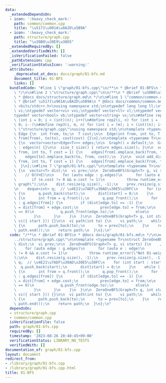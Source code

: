 ```yaml
---
data:
  _extendedDependsOn:
  - icon: ':heavy_check_mark:'
    path: common/common.cpp
    title: "\u5171\u901A\u8A2D\u5B9A"
  - icon: ':heavy_check_mark:'
    path: structure/graph.cpp
    title: "\u30B0\u30E9\u30D5"
  _extendedRequiredBy: []
  _extendedVerifiedWith: []
  _isVerificationFailed: false
  _pathExtension: cpp
  _verificationStatusIcon: ':warning:'
  attributes:
    _deprecated_at_docs: docs/graph/01-bfs.md
    document_title: 01-BFS
    links: []
  bundledCode: "#line 1 \"graph/01-bfs.cpp\"\n/**\n * @brief 01-BFS\n * @docs docs/graph/01-bfs.md\n\
    \ */\n\n#line 2 \"structure/graph.cpp\"\n\n/**\n * @brief \u30B0\u30E9\u30D5\n\
    \ * @docs docs/structure/graph.md\n */\n\n#line 1 \"common/common.cpp\"\n/**\n\
    \ * @brief \u5171\u901A\u8A2D\u5B9A\n * @docs docs/common/common.md\n */\n\n#include\
    \ <bits/stdc++.h>\nusing namespace std;\n\ntypedef long long ll;\ntypedef vector<int>\
    \ vi;\ntypedef vector<vi> vvi;\ntypedef vector<ll> vl;\ntypedef vector<vl> vvl;\n\
    typedef vector<bool> vb;\ntypedef vector<string> vs;\n\n#define rep(i, n) for\
    \ (int i = 0; i < (int)(n); i++)\n#define rep2(i, n) for (int i = (n)-1; i >=\
    \ 0; i--)\n#define rep3(i, m, n) for (int i = (m); i < (int)(n); i++)\n#line 9\
    \ \"structure/graph.cpp\"\nusing namespace std;\n\ntemplate <typename T>\nstruct\
    \ Edge {\n  int from, to;\n  T cost;\n\n  Edge(int from, int to, T cost = 1) :\
    \ from(from), to(to), cost(cost) {}\n};\n\ntemplate <typename T>\nstruct Graph\
    \ {\n  vector<vector<Edge<T>>> edges;\n\n  Graph() = default;\n  Graph(int n)\
    \ : edges(n) {}\n\n  size_t size() { return edges.size(); }\n\n  void add_undirected_edge(int\
    \ from, int to, T cost = 1) {\n    edges[from].emplace_back(from, to, cost);\n\
    \    edges[to].emplace_back(to, from, cost);\n  }\n\n  void add_directed_edge(int\
    \ from, int to, T cost = 1) {\n    edges[from].emplace_back(from, to, cost);\n\
    \  }\n};\n#line 7 \"graph/01-bfs.cpp\"\n\ntemplate <typename T>\nstruct ZeroOneBFS\
    \ {\n  vector<T> dist;\n  vi prev;\n\n  ZeroOneBFS(Graph<T> g, vi starts) {\n\
    \    // O(V+E)\n\n    for (auto edge : g.edges)\n      for (auto e : edge)\n \
    \       if (e.cost != 0 && e.cost != 1)\n          throw runtime_error(\"Not 01-weighted\
    \ graph\");\n\n    dist.resize(g.size(), -1);\n    prev.resize(g.size(), -1);\n\
    \n    deque<int> q;  // \u4E21\u7AEF\u30AD\u30E5\u30FC\n    for (int start : starts)\
    \ {\n      q.push_back(start);\n      dist[start] = 0;\n    }\n    while (!q.empty())\
    \ {\n      int from = q.front();\n      q.pop_front();\n      for (Edge<T> edge\
    \ : g.edges[from]) {\n        if (dist[edge.to] == -1) {\n          dist[edge.to]\
    \ = dist[from] + edge.cost;\n          prev[edge.to] = from;\n\n          if (edge.cost\
    \ == 0)\n            q.push_front(edge.to);\n          else\n            q.push_back(edge.to);\n\
    \        }\n      }\n    }\n  }\n\n  ZeroOneBFS(Graph<T> g, int start) : ZeroOneBFS<T>(g,\
    \ vi({ start })) {}\n\n  vi path(int to) {\n    vi path;\n    while (to != -1)\
    \ {\n      path.push_back(to);\n      to = prev[to];\n    }\n    reverse(path.begin(),\
    \ path.end());\n    return path;\n  }\n};\n"
  code: "/**\n * @brief 01-BFS\n * @docs docs/graph/01-bfs.md\n */\n\n#include \"\
    ../structure/graph.cpp\"\n\ntemplate <typename T>\nstruct ZeroOneBFS {\n  vector<T>\
    \ dist;\n  vi prev;\n\n  ZeroOneBFS(Graph<T> g, vi starts) {\n    // O(V+E)\n\n\
    \    for (auto edge : g.edges)\n      for (auto e : edge)\n        if (e.cost\
    \ != 0 && e.cost != 1)\n          throw runtime_error(\"Not 01-weighted graph\"\
    );\n\n    dist.resize(g.size(), -1);\n    prev.resize(g.size(), -1);\n\n    deque<int>\
    \ q;  // \u4E21\u7AEF\u30AD\u30E5\u30FC\n    for (int start : starts) {\n    \
    \  q.push_back(start);\n      dist[start] = 0;\n    }\n    while (!q.empty())\
    \ {\n      int from = q.front();\n      q.pop_front();\n      for (Edge<T> edge\
    \ : g.edges[from]) {\n        if (dist[edge.to] == -1) {\n          dist[edge.to]\
    \ = dist[from] + edge.cost;\n          prev[edge.to] = from;\n\n          if (edge.cost\
    \ == 0)\n            q.push_front(edge.to);\n          else\n            q.push_back(edge.to);\n\
    \        }\n      }\n    }\n  }\n\n  ZeroOneBFS(Graph<T> g, int start) : ZeroOneBFS<T>(g,\
    \ vi({ start })) {}\n\n  vi path(int to) {\n    vi path;\n    while (to != -1)\
    \ {\n      path.push_back(to);\n      to = prev[to];\n    }\n    reverse(path.begin(),\
    \ path.end());\n    return path;\n  }\n};\n"
  dependsOn:
  - structure/graph.cpp
  - common/common.cpp
  isVerificationFile: false
  path: graph/01-bfs.cpp
  requiredBy: []
  timestamp: '2023-08-26 20:40:45+09:00'
  verificationStatus: LIBRARY_NO_TESTS
  verifiedWith: []
documentation_of: graph/01-bfs.cpp
layout: document
redirect_from:
- /library/graph/01-bfs.cpp
- /library/graph/01-bfs.cpp.html
title: 01-BFS
---
```

